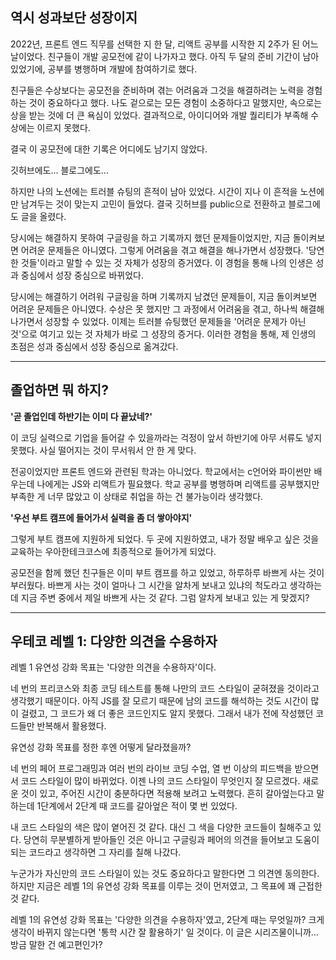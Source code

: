 ## 역시 성과보단 성장이지

2022년, 프론트 엔드 직무를 선택한 지 한 달, 리액트 공부를 시작한 지 2주가 된 어느 날이었다. 친구들이 개발 공모전에 같이 나가자고 했다. 아직 두 달의 준비 기간이 남아 있었기에, 공부를 병행하며 개발에 참여하기로 했다.

친구들은 수상보다는 공모전을 준비하며 겪는 어려움과 그것을 해결하려는 노력을 경험하는 것이 중요하다고 했다. 나도 겉으로는 모든 경험이 소중하다고 말했지만, 속으로는 상을 받는 것에 더 큰 욕심이 있었다. 결과적으로, 아이디어와 개발 퀄리티가 부족해 수상에는 이르지 못했다.

결국 이 공모전에 대한 기록은 어디에도 남기지 않았다.

깃허브에도... 블로그에도...

하지만 나의 노션에는 트러블 슈팅의 흔적이 남아 있었다. 시간이 지나 이 흔적을 노션에만 남겨두는 것이 맞는지 고민이 들었다. 결국 깃허브를 public으로 전환하고 블로그에도 글을 올렸다.

당시에는 해결하지 못하여 구글링을 하고 기록까지 했던 문제들이었지만, 지금 돌이켜보면 어려운 문제들은 아니였다. 그렇게 어려움을 겪고 해결을 해나가면서 성장했다. '당연한 것들'이라고 말할 수 있는 것 자체가 성장의 증거였다. 이 경험을 통해 나의 인생은 성과 중심에서 성장 중심으로 바뀌었다.

당시에는 해결하기 어려워 구글링을 하며 기록까지 남겼던 문제들이, 지금 돌이켜보면 어려운 문제들은 아니였다. 수상은 못 했지만 그 과정에서 어려움을 겪고, 하나씩 해결해 나가면서 성장할 수 있었다. 이제는 트러블 슈팅했던 문제들을 '어려운 문제가 아닌 것'으로 여기고 있는 것 자체가 바로 그 성장의 증거다. 이러한 경험을 통해, 제 인생의 초점은 성과 중심에서 성장 중심으로 옮겨갔다.

---

## 졸업하면 뭐 하지?

**'곧 졸업인데 하반기는 이미 다 끝났네?'**

이 코딩 실력으로 기업을 들어갈 수 있을까라는 걱정이 앞서 하반기에 아무 서류도 넣지 못했다. 사실 떨어지는 것이 무서워서 안 한 게 맞다.

전공이었지만 프론트 엔드와 관련된 학과는 아니었다. 학교에서는 c언어와 파이썬만 배우는데 나에게는 JS와 리액트가 필요했다. 학교 공부를 병행하며 리액트를 공부했지만 부족한 게 너무 많았고 이 상태로 취업을 하는 건 불가능이라 생각했다.

**'우선 부트 캠프에 들어가서 실력을 좀 더 쌓아야지'**

그렇게 부트 캠프에 지원하게 되었다. 두 곳에 지원하였고, 내가 정말 배우고 싶은 것을 교육하는 우아한테크코스에 최종적으로 들어가게 되었다.

공모전을 함께 했던 친구들은 이미 부트 캠프를 하고 있었고, 하루하루 바쁘게 사는 것이 부러웠다. 바쁘게 사는 것이 얼마나 그 시간을 알차게 보내고 있냐의 척도라고 생각하는 데 지금 주변 중에서 제일 바쁘게 사는 것 같다. 그럼 알차게 보내고 있는 게 맞겠지?

---

## 우테코 레벨 1: 다양한 의견을 수용하자

레벨 1 유연성 강화 목표는 '다양한 의견을 수용하자'이다.

네 번의 프리코스와 최종 코딩 테스트를 통해 나만의 코드 스타일이 굳혀졌을 것이라고 생각했기 때문이다. 아직 JS를 잘 모르기 때문에 남의 코드를 해석하는 것도 시간이 많이 걸렸고, 그 코드가 왜 더 좋은 코드인지도 알지 못했다. 그래서 내가 전에 작성했던 코드들만 반복해서 활용했다.

유연성 강화 목표를 정한 후엔 어떻게 달라졌을까?

네 번의 페어 프로그래밍과 여러 번의 라이브 코딩 수업, 열 번 이상의 피드백을 받으면서 코드 스타일이 많이 바뀌었다. 이젠 나의 코드 스타일이 무엇인지 잘 모르겠다. 새로운 것이 있고, 주어진 시간이 충분하다면 적용해 보려고 노력했다. 흔히 갈아엎는다고 말하는데 1단계에서 2단계 때 코드를 갈아엎은 적이 몇 번 있었다.

내 코드 스타일의 색은 많이 옅어진 것 같다. 대신 그 색을 다양한 코드들이 칠해주고 있다. 당연히 무분별하게 받아들인 것은 아니고 구글링과 페어의 의견을 들어보고 도움이 되는 코드라고 생각하면 그 자리를 칠해 나갔다.

누군가가 자신만의 코드 스타일이 있는 것도 중요하다고 말한다면 그 의견엔 동의한다. 하지만 지금은 레벨 1의 유연성 강화 목표를 이루는 것이 먼저였고, 그 목표에 꽤 근접한 것 같다.

레벨 1의 유연성 강화 목표는 '다양한 의견을 수용하자'였고, 2단계 때는 무엇일까?
크게 생각이 바뀌지 않는다면 '통학 시간 잘 활용하기' 일 것이다.
이 글은 시리즈물이니까... 방금 말한 건 예고편인가?
